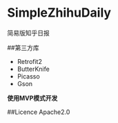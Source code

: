 # SimpleZhihuDaily
简易版知乎日报

##第三方库
- Retrofit2
- ButterKnife 
- Picasso
- Gson
 
**使用MVP模式开发**

##Licence
Apache2.0
